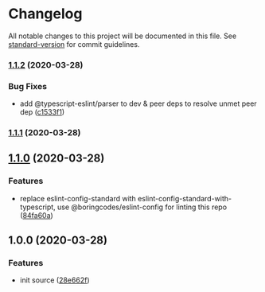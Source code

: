 # Changelog

All notable changes to this project will be documented in this file. See [standard-version](https://github.com/conventional-changelog/standard-version) for commit guidelines.

### [1.1.2](https://github.com/boringcodes/eslint-config-typescript/compare/v1.1.1...v1.1.2) (2020-03-28)


### Bug Fixes

* add @typescript-eslint/parser to dev & peer deps to resolve unmet peer dep ([c1533f1](https://github.com/boringcodes/eslint-config-typescript/commit/c1533f1))



### [1.1.1](https://github.com/boringcodes/eslint-config-typescript/compare/v1.1.0...v1.1.1) (2020-03-28)



## [1.1.0](https://github.com/boringcodes/eslint-config-typescript/compare/v1.0.0...v1.1.0) (2020-03-28)


### Features

* replace eslint-config-standard with eslint-config-standard-with-typescript, use @boringcodes/eslint-config for linting this repo ([84fa60a](https://github.com/boringcodes/eslint-config-typescript/commit/84fa60a))



## 1.0.0 (2020-03-28)


### Features

* init source ([28e662f](https://github.com/boringcodes/eslint-config-typescript/commit/28e662f))
